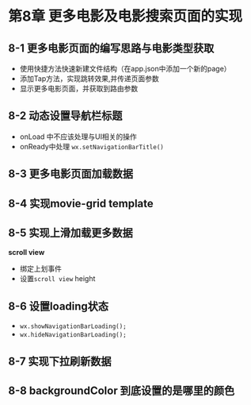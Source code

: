 # 第8章 更多电影及电影搜索页面的实现

## 8-1 更多电影页面的编写思路与电影类型获取

- 使用快捷方法快速新建文件结构（在app.json中添加一个新的page）
- 添加Tap方法，实现跳转效果,并传递页面参数
- 显示更多电影页面，并获取到路由参数

## 8-2 动态设置导航栏标题

- onLoad 中不应该处理与UI相关的操作
- onReady中处理 `wx.setNavigationBarTitle()`

## 8-3 更多电影页面加载数据

## 8-4 实现movie-grid template

## 8-5 实现上滑加载更多数据

**scroll view**

- 绑定上划事件
- 设置`scroll view` height

## 8-6 设置loading状态

- `wx.showNavigationBarLoading();`
- `wx.hideNavigationBarLoading();`

## 8-7 实现下拉刷新数据

## 8-8 backgroundColor 到底设置的是哪里的颜色
